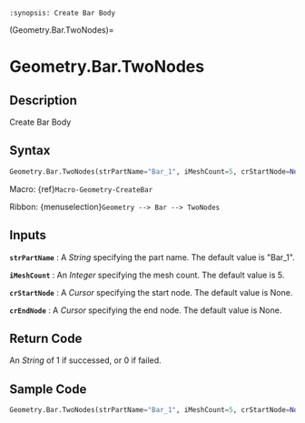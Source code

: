 ```{module} Geometry.Bar.TwoNodes()
:synopsis: Create Bar Body
```

(Geometry.Bar.TwoNodes)=

# Geometry.Bar.TwoNodes

## Description

Create Bar Body

## Syntax

```python
Geometry.Bar.TwoNodes(strPartName="Bar_1", iMeshCount=5, crStartNode=None, crEndNode=None)
```

Macro: {ref}`Macro-Geometry-CreateBar`

Ribbon: {menuselection}`Geometry --> Bar --> TwoNodes`

## Inputs

**`strPartName`**
: A _String_ specifying the part name. The default value is "Bar_1".

**`iMeshCount`**
: An _Integer_ specifying the mesh count. The default value is 5.

**`crStartNode`**
: A _Cursor_ specifying the start node. The default value is None.

**`crEndNode`**
: A _Cursor_ specifying the end node. The default value is None.

## Return Code

An _String_ of 1 if successed, or 0 if failed.

## Sample Code

```python
Geometry.Bar.TwoNodes(strPartName="Bar_1", iMeshCount=5, crStartNode=None, crEndNode=None)
```
